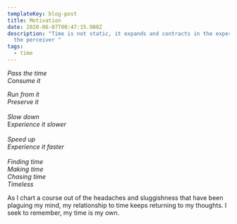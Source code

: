 ```yaml
---
templateKey: blog-post
title: Motivation
date: 2020-06-07T00:47:15.908Z
description: "Time is not static, it expands and contracts in the experience of
  the perceiver "
tags:
  - time
---
```

*Pass the time*\
*Consume it*

*Run from it*\
*Preserve it*\
\
*Slow down*\
E*xperience it slower*\
\
*Speed up*\
*Experience it faster*\
\
*Finding time*\
*Making time*\
*Chasing time*\
*Timeless*

As I chart a course out of the headaches and sluggishness that have been plaguing my mind, my relationship to time keeps returning to my thoughts. I seek to remember, my time is my own.